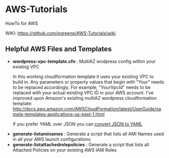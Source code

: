 AWS-Tutorials
=============

HowTo for AWS

WIKI: https://github.com/pgreene/AWS-Tutorials/wiki

## Helpful AWS Files and Templates
<ul>
<li><b>wordpress-vpc-template.cfn</b> : MultiAZ wodpress config within your existing VPC

In this working cloudformation template it uses your existing VPC to build in. Any parameters or property values that begin with "Your" needs to be replaced accordingly. For example, "YourVpcId" needs to be replaced with your actual existing VPC ID in your AWS account. I've improved upon Amazon's existing multiAZ wordpress cloudformation template: http://docs.aws.amazon.com/AWSCloudFormation/latest/UserGuide/sample-templates-applications-us-east-1.html

If you prefer YAML over JSON you can [convert JSON to YAML](https://www.json2yaml.com/)
</li>
<li><b>generate-listaminames</b> : Generate a script that lists all AMI Names used in all your AWS launch configurations</li>
<li><b>generate-listattachedrolepolicies</b> : Generate a script that lists all Attached Policies on your existing AWS IAM Roles</li>
</ul>

